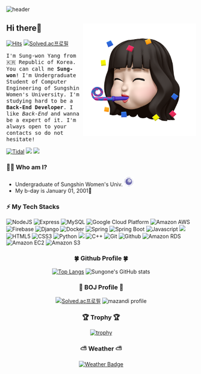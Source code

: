 ![header](https://capsule-render.vercel.app/api?type=waving&color=D1B2FF&height=280&section=header&text=Good%20to%20see%20you%20😝&desc=I'm%20Sungone%20:%20%29&fontSize=60&fontAlignY=40&descSize=25&descAlignY=58&animation=fadeIn)

## Hi there👋 <img src="./images/profile.png" align="right" height="300"/>

[![Hits](https://hits.seeyoufarm.com/api/count/incr/badge.svg?url=https%3A%2F%2Fgithub.com%2FSuanna01&count_bg=%23FF5252&title_bg=%23535353&icon=&icon_color=%23E7E7E7&title=views&edge_flat=true)](https://hits.seeyoufarm.com)
[![Solved.ac프로필](http://mazassumnida.wtf/api/mini/generate_badge?boj=rlgns0705)](https://solved.ac/mer0ng)

<!--[![wakatime](https://wakatime.com/badge/user/2bc3057d-356c-4085-8a40-dcf77da7bb8a.svg?style=flat-square)](https://wakatime.com/@2bc3057d-356c-4085-8a40-dcf77da7bb8a)-->

<samp>I'm Sung-won Yang from 🇰🇷 Republic of Korea. You can call me **Sung-won**! I'm Undergraduate Student of Computer Engineering of Sungshin Women's University. I'm studying hard to be a **Back-End Developer**. I like *Back-End* and wanna be a expert of it. I'm always open to your contacts so do not hesitate! </samp>

[![Tidal](https://img.shields.io/badge/Tistory-000000?style=flat-square&logo=Tidal&logoColor=white)](https://sungone.tistory.com/)
<a href="https://blog.naver.com/yangnony01" target="_blank"><img src="https://img.shields.io/badge/NaverBlog-3DDC84?style=flat-square&logo=Naver&logoColor=white"/></a>
<a href="https://mail.google.com/mail/u/0/#inbox" target="_blank"><img src="https://img.shields.io/badge/yangnony01@gmail.com-EA4335?style=flat-square&logo=Gmail&logoColor=white"/></a>
### 🙋‍♀️ Who am I?
- Undergraduate of Sungshin Women's Univ. <a href="https://www.sungshin.ac.kr/"><img src="./images/logo.png" width="25"></a>
- My b-day is January 01, 2001🎉
### ⚡ My Tech Stacks
![NodeJS](http://img.shields.io/badge/-Node.js-333?style=flat-square&logo=Node.js)
![Express](http://img.shields.io/badge/-Express-000000?style=flat-square&logo=Express&logoColor=white)
![MySQL](https://img.shields.io/badge/MySQL-4479A1?style=flat-square&logo=MySQL&logoColor=white)
![Google Cloud Platform](http://img.shields.io/badge/-Google_Cloud_Platform-34ab53?style=flat-square&logo=GoogleCloud)
![Amazon AWS](http://img.shields.io/badge/-Amazon_AWS-232F3E?style=flat-square&logo=AmazonAWS)
![Firebase](http://img.shields.io/badge/-Firebase-2C384A?style=flat-square&logo=firebase)
![Django](http://img.shields.io/badge/-Django-092E20?style=flat-square&logo=Django)
![Docker](http://img.shields.io/badge/-Docker-2496ED?style=flat-square&logo=Docker)
![Spring](http://img.shields.io/badge/-Spring-6DB33F?style=flat-square&logo=Spring)
![Spring Boot](http://img.shields.io/badge/-Spring_Boot-6DB33F?style=flat-square&logo=Spring%20Boot)
![Javascript](http://img.shields.io/badge/-Javascript-f7e018?style=flat-square&logo=javascript&logoColor=black) <img src="https://img.shields.io/badge/Android-3DDC84?style=flat-square&logo=Android&logoColor=white"/>
![HTML5](http://img.shields.io/badge/-HTML5-f06529?style=flat-square&logo=HTML5&logoColor=white)
![CSS3](http://img.shields.io/badge/-CSS3-1572b6?style=flat-square&logo=CSS3)
![Python](http://img.shields.io/badge/-Python-3776ab?style=flat-square&logo=Python&logoColor=white) <img src="https://img.shields.io/badge/C-00599C?style=flat-square&logo=C&logoColor=white"/> ![C++](http://img.shields.io/badge/-C++-00599c?style=flat-square&logo=C%2B%2B&logoColor=white)
![Git](http://img.shields.io/badge/-Git-f05032?style=flat-square&logo=Git&logoColor=white)
![Github](http://img.shields.io/badge/-Github-181717?style=flat-square&logo=Github&logoColor=white)
![Amazon RDS](http://img.shields.io/badge/-Amazon_RDS-527FFF?style=flat-square&logo=Amazon%20RDS)
![Amazon EC2](http://img.shields.io/badge/-Amazon_EC2-FF9900?style=flat-square&logo=Amazon%20EC2)
![Amazon S3](http://img.shields.io/badge/-Amazon_S3-569A31?style=flat-square&logo=Amazon%20S3)
<!--![Typescript](http://img.shields.io/badge/-Typescript-3178C6?style=flat-square&logo=typescript&logoColor=white)-->
<!--![Socket.io](http://img.shields.io/badge/-Socket.io-010101?style=flat-square&logo=Socket.io&logoColor=white)-->
<!--![NextJS](http://img.shields.io/badge/-NextJS-000000?style=flat-square&logo=Next.js&logoColor=white)-->
<!--![Kotlin](http://img.shields.io/badge/-Kotlin-7f52ff?style=flat-square&logo=Kotlin&logoColor=white)-->
<div align="center">
<h3>🍀 Github Profile 🍀</h3>

[![Top Langs](https://github-readme-stats.vercel.app/api/top-langs/?username=Suanna01&layout=compact&theme=material-palenight)](https://github.com/anuraghazra/github-readme-stats) ![Sungone's GitHub stats](https://github-readme-stats.vercel.app/api?username=Suanna01&show_icons=true&theme=material-palenight&hide_border=true)

</div>

<!--<div align="center">
<h3>⌛ Coding Time ⌛</h3>

[![Sungone's wakatime stats](https://github-readme-stats.vercel.app/api/wakatime?username=Suanna01)](https://github.com/anuraghazra/github-readme-stats)
</div>-->

<div align="center">
<h3>🥈 BOJ Profile 🥈</h3>

[![Solved.ac프로필](http://mazassumnida.wtf/api/v2/generate_badge?boj=mer0ng)](https://solved.ac/mer0ng)
![mazandi profile](http://mazandi.herokuapp.com/api?handle=mer0ng&theme=dark)

  
<h3>🏆 Trophy 🏆</h3>
  
[![trophy](https://github-profile-trophy.vercel.app/?username=Suanna01&margin-w=15&margin-h=15&theme=algolia&row=1)](https://github.com/ryo-ma/github-profile-trophy)
    
<h3>⛅ Weather ⛅</h3>
  
[![Weather Badge](https://weather-badge.vercel.app/api/badge?lat=37.5666791&lon=126.9782914)](https://weather-badge.vercel.app//api/badge?lat=37.5666791&lon=126.9782914)
</div>
